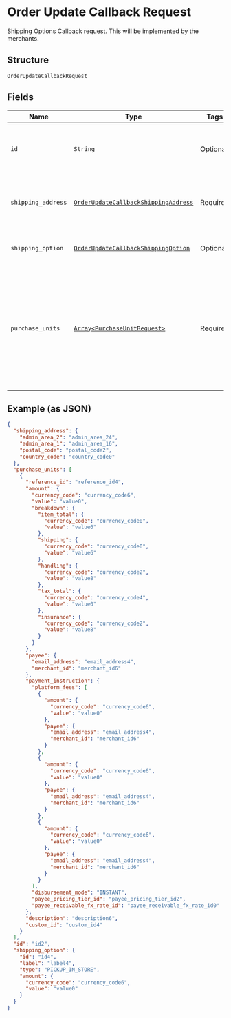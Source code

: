 
# Order Update Callback Request

Shipping Options Callback request. This will be implemented by the merchants.

## Structure

`OrderUpdateCallbackRequest`

## Fields

| Name | Type | Tags | Description |
|  --- | --- | --- | --- |
| `id` | `String` | Optional | The ID of the order.<br><br>**Constraints**: *Minimum Length*: `1`, *Maximum Length*: `36`, *Pattern*: `^[A-Z0-9-]+$` |
| `shipping_address` | [`OrderUpdateCallbackShippingAddress`](../../doc/models/order-update-callback-shipping-address.md) | Required | The portable international postal address. Maps to [AddressValidationMetadata](https://github.com/googlei18n/libaddressinput/wiki/AddressValidationMetadata) and HTML 5.1 [Autofilling form controls: the autocomplete attribute](https://www.w3.org/TR/html51/sec-forms.html#autofilling-form-controls-the-autocomplete-attribute). |
| `shipping_option` | [`OrderUpdateCallbackShippingOption`](../../doc/models/order-update-callback-shipping-option.md) | Optional | The options that the payee or merchant offers to the payer to ship or pick up their items. |
| `purchase_units` | [`Array<PurchaseUnitRequest>`](../../doc/models/purchase-unit-request.md) | Required | An array of purchase units. At present only 1 purchase_unit is supported. Each purchase unit establishes a contract between a payer and the payee. Each purchase unit represents either a full or partial order that the payer intends to purchase from the payee.<br><br>**Constraints**: *Minimum Items*: `1`, *Maximum Items*: `1` |

## Example (as JSON)

```json
{
  "shipping_address": {
    "admin_area_2": "admin_area_24",
    "admin_area_1": "admin_area_16",
    "postal_code": "postal_code2",
    "country_code": "country_code0"
  },
  "purchase_units": [
    {
      "reference_id": "reference_id4",
      "amount": {
        "currency_code": "currency_code6",
        "value": "value0",
        "breakdown": {
          "item_total": {
            "currency_code": "currency_code0",
            "value": "value6"
          },
          "shipping": {
            "currency_code": "currency_code0",
            "value": "value6"
          },
          "handling": {
            "currency_code": "currency_code2",
            "value": "value8"
          },
          "tax_total": {
            "currency_code": "currency_code4",
            "value": "value0"
          },
          "insurance": {
            "currency_code": "currency_code2",
            "value": "value8"
          }
        }
      },
      "payee": {
        "email_address": "email_address4",
        "merchant_id": "merchant_id6"
      },
      "payment_instruction": {
        "platform_fees": [
          {
            "amount": {
              "currency_code": "currency_code6",
              "value": "value0"
            },
            "payee": {
              "email_address": "email_address4",
              "merchant_id": "merchant_id6"
            }
          },
          {
            "amount": {
              "currency_code": "currency_code6",
              "value": "value0"
            },
            "payee": {
              "email_address": "email_address4",
              "merchant_id": "merchant_id6"
            }
          },
          {
            "amount": {
              "currency_code": "currency_code6",
              "value": "value0"
            },
            "payee": {
              "email_address": "email_address4",
              "merchant_id": "merchant_id6"
            }
          }
        ],
        "disbursement_mode": "INSTANT",
        "payee_pricing_tier_id": "payee_pricing_tier_id2",
        "payee_receivable_fx_rate_id": "payee_receivable_fx_rate_id0"
      },
      "description": "description6",
      "custom_id": "custom_id4"
    }
  ],
  "id": "id2",
  "shipping_option": {
    "id": "id4",
    "label": "label4",
    "type": "PICKUP_IN_STORE",
    "amount": {
      "currency_code": "currency_code6",
      "value": "value0"
    }
  }
}
```

